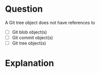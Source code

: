 # Question
A Git tree object does not have references to 
- [ ] Git blob object(s)
- [ ] Git commit object(s)
- [ ] Git tree object(s)

# Explanation
